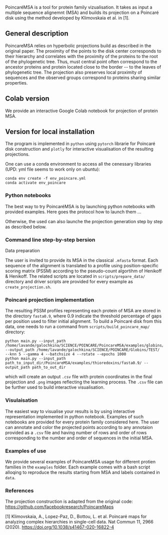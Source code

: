 PoincaréMSA is a tool for protein family vizualisation. It takes as input a multiple sequence alignemnt (MSA) and builds its projection on a Poincaré disk using the method developed by Klimovskaia et al. in [1].

## General description
PoincareMSA relies on hyperbolic projections build as described in the original paper. The proximity of the points to the disk center corresponds to their hierarchy and correlates with the proximity of the proteins to the root of the phylogenetic tree. Thus, must central point often correspond to the ancestor proteins and protein located close to the border -- to the leaves of phylogenetic tree. The projection also preserves local proximity of sequences and the observed groups correspond to proteins sharing similar properties.

## Colab version
We provide an interactive Google Colab notebook for projection of protein MSA. 

## Version for local installation
The program is implemented in `python` using `pytorch` librarie for Poincaré disk construction and `plotly` for interactive visualisation of the resulting projections.

One can use a conda environment to access all the cenessary libraries (UPD: yml file seems to work only on ubuntu):
```
conda env create -f env_poincare.yml
conda activate env_poincare
```
### Python notebooks

The best way to try PoincaréMSA is by launching python notebooks with provided examples. Here goes the protocol how to launch them ...

Otherwise, the used can also launche the projection generation step by step as described below.

### Command line step-by-step bersion

Data preparation

The user is invited to provide its MSA in the classical `.mfasta` format. Each sequence of the alignment is translated to a profile using position-specific scoring matrix (PSSM) according to the pseudo-count algortihm of Henikoff & Henikoff. The related scripts are located in `scripts/prepare_data/` directory and driver scripts are provided for every example as `create_projection.sh`.

### Poincaré projection implementation

The resulting PSSM profiles representing each protein of MSA are stored in the directory `fasta0.9`, where 0.9 indicate the threshold percentage of gaps per position used to filter initial alignment. To build a Poincaré disk from this data, one needs to run a command from `scripts/build_poincare_map/` directory:

```
python main.py --input_path /home/lavande/galochkina/SCIENCE/POINCARE/PoincareMSA/examples/globins/fasta0.7/ --output_path /home/lavande/galochkina/SCIENCE/POINCARE/Globins/TEST/  --knn 5 --gamma 4 --batchsize 4 --rotate --epochs 1000
python main.py --input_path path_to_input_dir/PoincareMSA/examples/thioredoxins/fasta0.9/ --output_path path_to_out_dir 
```
which will create an output `.csv` file with protein coordinates in the final projection and `.png` images reflecting the learning process. The `.csv` file can be further used to build interactive visualisation.

### Visulaisation
The easiest way to visualise your results is by using interactive representation implemented in python notebook. Examples of such notebooks are provided for every protein family considered here. The user can annotate and color the projected points according to any annotaion provided as a `.csv` file and having number of rows and order of rows corresponding to the number and order of sequences in the initial MSA.

### Examples of use
We provide several examples of PoincareMSA usage for different protien families in the `examples` folder. Each example comes with a bash script alloqing to reproduce the results starting from MSA and labels contained in `data`.

### References
The projection construction is adapted from the original code: https://github.com/facebookresearch/PoincareMaps

[1] Klimovskaia, A., Lopez-Paz, D., Bottou, L. et al. Poincaré maps for analyzing complex hierarchies in single-cell data. Nat Commun 11, 2966 (2020). https://doi.org/10.1038/s41467-020-16822-4

